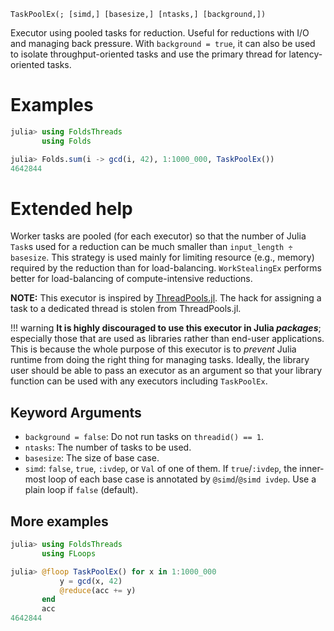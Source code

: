     TaskPoolEx(; [simd,] [basesize,] [ntasks,] [background,])

Executor using pooled tasks for reduction. Useful for reductions with I/O and
managing back pressure. With `background = true`, it can also be used to
isolate throughput-oriented tasks and use the primary thread for
latency-oriented tasks.

# Examples

```julia
julia> using FoldsThreads
       using Folds

julia> Folds.sum(i -> gcd(i, 42), 1:1000_000, TaskPoolEx())
4642844
```

# Extended help

Worker tasks are pooled (for each executor) so that the number of Julia
`Task`s used for a reduction can be much smaller than `input_length ÷
basesize`. This strategy is used mainly for limiting resource (e.g., memory)
required by the reduction than for load-balancing. `WorkStealingEx` performs
better for load-balancing of compute-intensive reductions.

**NOTE:** This executor is inspired by
[ThreadPools.jl](https://github.com/tro3/ThreadPools.jl). The hack for
assigning a task to a dedicated thread is stolen from ThreadPools.jl.

!!! warning
    **It is highly discouraged to use this executor in Julia _packages_**;
    especially those that are used as libraries rather than end-user
    applications. This is because the whole purpose of this executor is to
    _prevent_ Julia runtime from doing the right thing for managing tasks.
    Ideally, the library user should be able to pass an executor as an
    argument so that your library function can be used with any executors
    including `TaskPoolEx`.

## Keyword Arguments
- `background = false`: Do not run tasks on `threadid() == 1`.
- `ntasks`: The number of tasks to be used.
- `basesize`: The size of base case.
- `simd`: `false`, `true`, `:ivdep`, or `Val` of one of them.  If
  `true`/`:ivdep`, the inner-most loop of each base case is annotated
  by `@simd`/`@simd ivdep`.  Use a plain loop if `false` (default).

## More examples

```julia
julia> using FoldsThreads
       using FLoops

julia> @floop TaskPoolEx() for x in 1:1000_000
           y = gcd(x, 42)
           @reduce(acc += y)
       end
       acc
4642844
```
